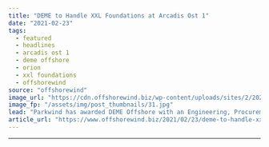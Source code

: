 ```yaml
---
title: "DEME to Handle XXL Foundations at Arcadis Ost 1"
date: "2021-02-23"
tags: 
  - featured
  - headlines
  - arcadis ost 1
  - deme offshore
  - orion
  - xxl foundations
  - offshorewind
source: "offshorewind"
image_url: "https://cdn.offshorewind.biz/wp-content/uploads/sites/2/2021/02/23094004/DEME-to-Handle-XXL-Foundations-at-Arcadis-Ost-1.jpg"
image_fp: "/assets/img/post_thumbnails/31.jpg"
lead: "Parkwind has awarded DEME Offshore with an Engineering, Procurement, Construction and Installation (EPCI) contract"
article_url: "https://www.offshorewind.biz/2021/02/23/deme-to-handle-xxl-foundations-at-arcadis-ost-1/"
---
```


---
